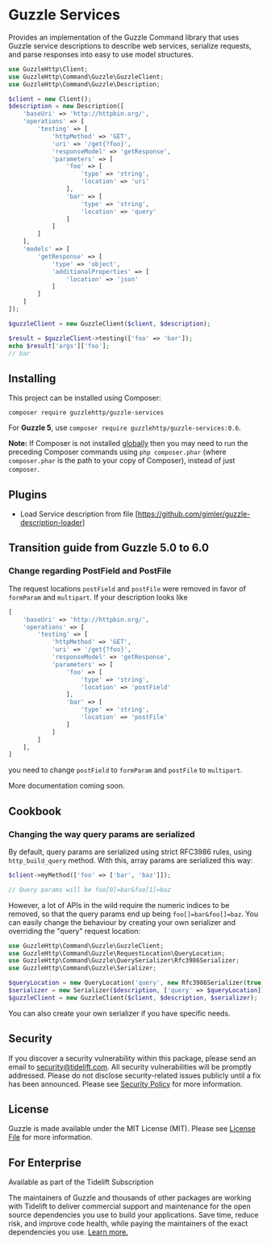 # Guzzle Services

Provides an implementation of the Guzzle Command library that uses Guzzle service descriptions to describe web services, serialize requests, and parse responses into easy to use model structures.

```php
use GuzzleHttp\Client;
use GuzzleHttp\Command\Guzzle\GuzzleClient;
use GuzzleHttp\Command\Guzzle\Description;

$client = new Client();
$description = new Description([
	'baseUri' => 'http://httpbin.org/',
	'operations' => [
		'testing' => [
			'httpMethod' => 'GET',
			'uri' => '/get{?foo}',
			'responseModel' => 'getResponse',
			'parameters' => [
				'foo' => [
					'type' => 'string',
					'location' => 'uri'
				],
				'bar' => [
					'type' => 'string',
					'location' => 'query'
				]
			]
		]
	],
	'models' => [
		'getResponse' => [
			'type' => 'object',
			'additionalProperties' => [
				'location' => 'json'
			]
		]
	]
]);

$guzzleClient = new GuzzleClient($client, $description);

$result = $guzzleClient->testing(['foo' => 'bar']);
echo $result['args']['foo'];
// bar
```

## Installing

This project can be installed using Composer:

``composer require guzzlehttp/guzzle-services``

For **Guzzle 5**, use ``composer require guzzlehttp/guzzle-services:0.6``.

**Note:** If Composer is not installed [globally](https://getcomposer.org/doc/00-intro.md#globally) then you may need to run the preceding Composer commands using ``php composer.phar`` (where ``composer.phar`` is the path to your copy of Composer), instead of just ``composer``.

## Plugins

* Load Service description from file [https://github.com/gimler/guzzle-description-loader]

## Transition guide from Guzzle 5.0 to 6.0
 
### Change regarding PostField and PostFile

The request locations `postField` and `postFile` were removed in favor of `formParam` and `multipart`. If your description looks like
 
```php
[
    'baseUri' => 'http://httpbin.org/',
    'operations' => [
        'testing' => [
            'httpMethod' => 'GET',
            'uri' => '/get{?foo}',
            'responseModel' => 'getResponse',
            'parameters' => [
                'foo' => [
                    'type' => 'string',
                    'location' => 'postField'
                ],
                'bar' => [
                    'type' => 'string',
                    'location' => 'postFile'
                ]
            ]
        ]
    ],
]
```

you need to change `postField` to `formParam` and `postFile` to `multipart`. 

More documentation coming soon.

## Cookbook

### Changing the way query params are serialized

By default, query params are serialized using strict RFC3986 rules, using `http_build_query` method. With this, array params are serialized this way:

```php
$client->myMethod(['foo' => ['bar', 'baz']]);

// Query params will be foo[0]=bar&foo[1]=baz
```

However, a lot of APIs in the wild require the numeric indices to be removed, so that the query params end up being `foo[]=bar&foo[]=baz`. You
can easily change the behaviour by creating your own serializer and overriding the "query" request location:

```php
use GuzzleHttp\Command\Guzzle\GuzzleClient;
use GuzzleHttp\Command\Guzzle\RequestLocation\QueryLocation;
use GuzzleHttp\Command\Guzzle\QuerySerializer\Rfc3986Serializer;
use GuzzleHttp\Command\Guzzle\Serializer;

$queryLocation = new QueryLocation('query', new Rfc3986Serializer(true));
$serializer = new Serializer($description, ['query' => $queryLocation]);
$guzzleClient = new GuzzleClient($client, $description, $serializer);
```

You can also create your own serializer if you have specific needs.

## Security

If you discover a security vulnerability within this package, please send an email to security@tidelift.com. All security vulnerabilities will be promptly addressed. Please do not disclose security-related issues publicly until a fix has been announced. Please see [Security Policy](https://github.com/guzzle/guzzle-services/security/policy) for more information.

## License

Guzzle is made available under the MIT License (MIT). Please see [License File](LICENSE) for more information.

## For Enterprise

Available as part of the Tidelift Subscription

The maintainers of Guzzle and thousands of other packages are working with Tidelift to deliver commercial support and maintenance for the open source dependencies you use to build your applications. Save time, reduce risk, and improve code health, while paying the maintainers of the exact dependencies you use. [Learn more.](https://tidelift.com/subscription/pkg/packagist-guzzlehttp-guzzle-services?utm_source=packagist-guzzlehttp-guzzle-services&utm_medium=referral&utm_campaign=enterprise&utm_term=repo)
